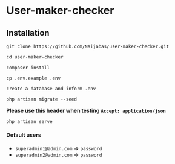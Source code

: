 # User-maker-checker

## Installation

```
git clone https://github.com/Naijabas/user-maker-checker.git
```
```
cd user-maker-checker
```
```
composer install
```
```
cp .env.example .env
```
```
create a database and inform .env
```  

```
php artisan migrate --seed
```
**Please use this header when testing `Accept: application/json`**
```
php artisan serve
``` 

#### Default users

- `superadmin1@admin.com` => `password`
- `superadmin2@admin.com` => `password`


